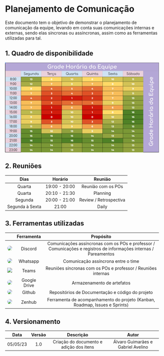 # Planejamento de Comunicação
Este documento tem o objetivo de demonstrar o planejamento de comunicação da equipe, levando em conta suas comunicações internas e externas, sendo elas síncronas ou assíncronas, assim como as ferramentas utilizadas para tal.

## 1. Quadro de disponibilidade

![Quadro de disponibilidade](./img/grade_horaria.png)

## 2. Reuniões

| Dias | Horário | Reunião |
| :--------: | :--------: | :--------: |
| Quarta    | 19:00 - 20:00 | Reunião com os POs |
| Quarta     | 20:10 - 21:30 | Planning |
| Segunda     | 20:00 - 21:00 | Review / Retrospectiva |
| Segunda à Sexta    | 21:00 | Daily |

## 3. Ferramentas utilizadas

| | Ferramenta | Propósito |
| :--------: | :--------: | :--------: |
|  <img src="../img/logo_discord.png" width="100" style="border-radius: 50%" />  | Discord | Comunicações assíncronas com os POs e professor / Comunicações e registros de informações internas / Pareamentos |
|  <img src="../img/logo_whatsapp.png" width="100" style="border-radius: 50%" />  | Whatsapp | Comunicação assíncrona entre o time |
|  <img src="../img/logo_teams.png" width="100" />  | Teams | Reuniões síncronas com os POs e professor / Reuniões internas |
|  <img src="../img/logo_drive.png" width="100" style="border-radius: 50%" />  | Google Drive | Armazenamento de artefatos |
|  <img src="../img/logo_github.png" width="100" style="border-radius: 50%" />  | Github | Repositórios de Documentação e código do projeto |
|  <img src="../img/logo_zenhub.png" width="100" style="border-radius: 50%" /> | Zenhub | Ferramenta de acompanhamento do projeto (Kanban, Roadmap, Issues e Sprints) |

## 4. Versionamento

<center>

|    Data    | Versão |            Descrição             |      Autor      |
| :--------: | :----: | :------------------------------: | :-------------: |
|  05/05/23  |  1.0   |   Criação do documento e adição dos itens              |   Álvaro Guimarães e Gabriel Avelino  |

</center>